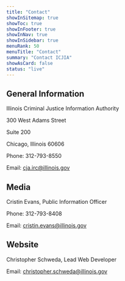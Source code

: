 ```yaml
---
title: "Contact"
showInSitemap: true
showToc: true
showInFooter: true
showInNav: true
showInSidebar: true
menuRank: 50
menuTitle: "Contact"
summary: "Contact ICJIA"
showAsCard: false
status: "live"
---
```


## General Information

Illinois Criminal Justice Information Authority

300 West Adams Street

Suite 200

Chicago, Illinois 60606

Phone: 312-793-8550

Email: cja.irc@illinois.gov

## Media

Cristin Evans, Public Information Officer

Phone: 312-793-8408

Email: cristin.evans@illinois.gov

## Website

Christopher Schweda, Lead Web Developer

Email: christopher.schweda@illinois.gov
